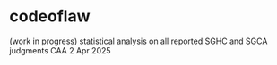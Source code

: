 # codeoflaw
(work in progress) statistical analysis on all reported SGHC and SGCA judgments 
CAA 2 Apr 2025

